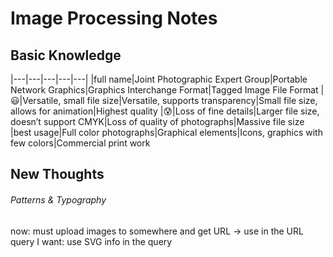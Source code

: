 # Image Processing Notes
## Basic Knowledge
|---|---|---|---|---|
|full name|Joint Photographic Expert Group|Portable Network Graphics|Graphics Interchange Format|Tagged Image File Format
|😃|Versatile, small file size|Versatile, supports transparency|Small file size, allows for animation|Highest quality
|😰|Loss of fine details|Larger file size, doesn’t support CMYK|Loss of quality of photographs|Massive file size
|best usage|Full color photographs|Graphical elements|Icons, graphics with few colors|Commercial print work

## New Thoughts

###### Patterns & Typography
now: must upload images to somewhere and get URL -> use in the URL query
I want: use SVG info in the query

